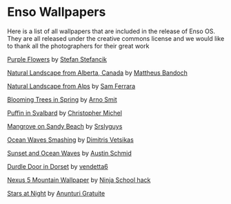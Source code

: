 # Enso Wallpapers

Here is a list of all wallpapers that are included in the release of Enso OS. They are all released under the creative commons license and we would like to thank all the photographers for their great work

[Purple Flowers](http://www.uhdwallpapers.org/2016/05/purple-flowers-covered-water-drops-images-photos.html) by [Stefan Stefancik](https://dribbble.com/cikstefan) 

[Natural Landscape from Alberta, Canada](http://www.uhdwallpapers.org/2017/05/natural-landscape-alberta-canada-picture-desktop-wallpaper-photo-image.html) by [Mattheus Bandoch](https://www.flickr.com/photos/mbandoch/)

[Natural Landscape from Alps](http://www.uhdwallpapers.org/2016/08/natural-landscapes-from-alps-hd-wallpapers-4k-images.html) by [Sam Ferrara](http://samferrara.ch/)

[Blooming Trees in Spring](http://www.uhdwallpapers.org/2017/03/blooming-trees-in-spring-free-photo-desktop-wallpaper-phone-image.html) by [Arno Smit](https://www.fundedbyme.com/)

[Puffin in Svalbard](http://www.uhdwallpapers.org/2016/10/puffin-in-svalbard-hdwallpaper-4kimage.html) by [Christopher Michel](http://www.christophermichel.com/)

[Mangrove on Sandy Beach](http://www.uhdwallpapers.org/2015/06/mangrove-on-sandy-beach.html) by [Srslyguys](https://flic.kr/p/krMH2G)

[Ocean Waves Smashing](http://www.uhdwallpapers.org/2017/07/ocean-waves-smashing-hdwallpaper-desktop-phone-picture.html) by [Dimitris Vetsikas](https://pixabay.com/en/wave-smashing-transparent-water-2520340/)
 
[Sunset and Ocean Waves](http://www.uhdwallpapers.org/2015/08/sunset-and-ocean-waves-4k-pictures-wallpapers-gallery.html) by [Austin Schmid](http://www.schmidy.com/)

[Durdle Door in Dorset](https://www.reddit.com/r/EarthPorn/comments/6i0tc0/dusk_at_durdle_door_in_dorset_delightful_oc/) by [vendetta6](https://www.reddit.com/user/vendetta6)

[Nexus 5 Mountain Wallpaper](https://i.imgpile.com/n4Osuc.jpg) by [Ninja School hack](http://ninjaschoolhack.info) 

[Stars at Night](https://picalls.com/stars-at-night/) by [Anunturi Gratuite](https://www.pexels.com/u/anunturigratuite/)